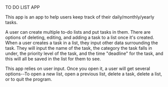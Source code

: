 TO DO LIST APP

This app is an app to help users keep track of their daily/monthly/yearly tasks. 

A user can create multiple to-do lists and put tasks in them. There are options of deleting, editing, and adding a task to a list once it's created. When a user creates a task in a list, they input other data surrounding the task. They will input the name of the task, the category the task falls in under, the priority level of the task, and the time "deadline" for the task, and this will all be saved in the list for them to see.

This app relies on user input. Once you open it, a user will get several options--To open a new list, open a previous list, delete a task, delete a list, or to quit the program.
